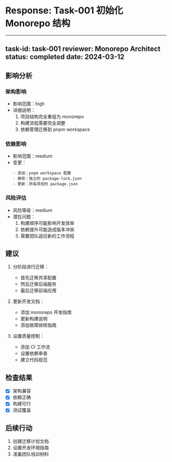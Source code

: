 ﻿# Response: Task-001 初始化 Monorepo 结构

---
task-id: task-001
reviewer: Monorepo Architect
status: completed
date: 2024-03-12
---

## 影响分析
### 架构影响
- 影响范围：high
- 详细说明：
  1. 项目结构完全重组为 monorepo
  2. 构建流程需要完全调整
  3. 依赖管理迁移到 pnpm workspace

### 依赖影响
- 影响范围：medium
- 变更：
  ```
  - 添加：pnpm workspace 配置
  - 移除：独立的 package-lock.json
  - 更新：所有项目的 package.json
  ```

### 风险评估
- 风险等级：medium
- 潜在问题：
  1. 构建顺序可能影响开发效率
  2. 依赖提升可能造成版本冲突
  3. 需要团队适应新的工作流程

## 建议
1. 分阶段进行迁移：
   - 首先迁移共享配置
   - 然后迁移后端服务
   - 最后迁移前端应用

2. 更新开发文档：
   - 添加 monorepo 开发指南
   - 更新构建说明
   - 添加故障排除指南

3. 设置质量控制：
   - 添加 CI 工作流
   - 设置依赖审查
   - 建立代码规范

## 检查结果
- [x] 架构兼容
- [x] 依赖正确
- [x] 构建可行
- [x] 测试覆盖

## 后续行动
1. 创建迁移计划文档
2. 设置开发环境指南
3. 准备团队培训材料
